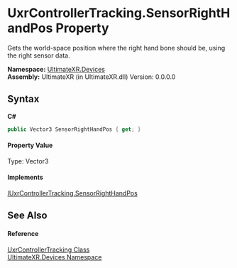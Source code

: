 # UxrControllerTracking.SensorRightHandPos Property 
 

Gets the world-space position where the right hand bone should be, using the right sensor data.

**Namespace:**&nbsp;<a href="N_UltimateXR_Devices">UltimateXR.Devices</a><br />**Assembly:**&nbsp;UltimateXR (in UltimateXR.dll) Version: 0.0.0.0

## Syntax

**C#**<br />
``` C#
public Vector3 SensorRightHandPos { get; }
```


#### Property Value
Type: Vector3

#### Implements
<a href="P_UltimateXR_Devices_IUxrControllerTracking_SensorRightHandPos">IUxrControllerTracking.SensorRightHandPos</a><br />

## See Also


#### Reference
<a href="T_UltimateXR_Devices_UxrControllerTracking">UxrControllerTracking Class</a><br /><a href="N_UltimateXR_Devices">UltimateXR.Devices Namespace</a><br />